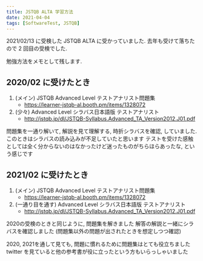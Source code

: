 ```yaml
---
title: JSTQB ALTA 学習方法
date: 2021-04-04
tags: [SoftwareTest, JSTQB]
---
```


2021/02/13 に受検した JSTQB ALTA に受かっていました.
去年も受けて落ちたので 2 回目の受検でした.

勉強方法をメモとして残します.

## 2020/02 に受けたとき

1. (メイン) JSTQB Advanced Level テストアナリスト問題集
   * https://learner-jstqb-al.booth.pm/items/1328072
1. (少々) Advanced Level シラバス日本語版 テストアナリスト
   * http://jstqb.jp/dl/JSTQB-Syllabus.Advanced_TA_Version2012.J01.pdf

問題集を一通り解いて, 解説を見て理解する, 時折シラバスを確認, していました.
このときはシラバスの読み込みが不足していたと思います
テストを受けた感触としては全く分からないのはなかったけど迷ったものがちらほらあったな, という感じです

## 2021/02 に受けたとき

1. (メイン) JSTQB Advanced Level テストアナリスト問題集
   * https://learner-jstqb-al.booth.pm/items/1328072
1. (一通り目を通す) Advanced Level シラバス日本語版 テストアナリスト
   * http://jstqb.jp/dl/JSTQB-Syllabus.Advanced_TA_Version2012.J01.pdf

2020の受検のときと同じように, 問題集を解きました
解答の解説と一緒にシラバスを確認しました (問題集以外の問題が出されたときを想定しつつ確認)

2020, 2021を通して見ても, 問題に慣れるために問題集はとても役立ちました
twitter を見ていると他の参考書が役に立ったという方もいらっしゃいました
